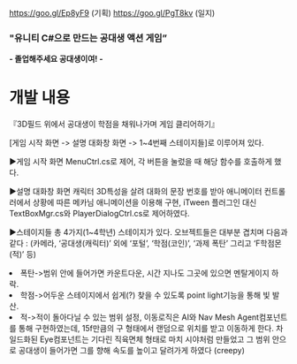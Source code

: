 https://goo.gl/Ep8yF9 (기획)
https://goo.gl/PgT8kv (일지)
 
 <h3>"유니티 C#으로 만드는 공대생 액션 게임”</h3>
 <strong>- 졸업해주세요 공대생이여! -</strong>
 <h1>개발 내용</h1>

『3D필드 위에서 공대생이 학점을 채워나가며 게임 클리어하기』

[게임 시작 화면 -> 설명 대화창 화면 -> 1~4번째 스테이지들]로 이루어져 있다.


▶게임 시작 화면
MenuCtrl.cs로 제어, 각 버튼을 눌렀을 때 해당 함수를 호출하게 했다.

▶설명 대화창 화면
캐릭터 3D특성을 살려 대화의 문장 번호를 받아 애니메이터 컨트롤러에서 상황에 따른 메카님 애니메이션을 이용해 구현, iTween 플러그인 대신 TextBoxMgr.cs와 PlayerDialogCtrl.cs로 제어하였다.

▶스테이지들
총 4가지(1~4학년) 스테이지가 있다. 오브젝트들은 대부분 겹치며 다음과 같다 :
(카메라, ‘공대생(캐릭터)’ 외에 ‘포털’, ‘학점(코인)’, ‘과제 폭탄’ 그리고 ‘F학점몬(적)’ 등)

<li>폭탄->범위 안에 들어가면 카운트다운, 시간 지나도 그곳에 있으면 멘탈게이지 하락.</li>
<li>학점->어두운 스테이지에서 쉽게(?) 찾을 수 있도록 point light기능을 통해 빛 발산.</li>
<li>적->적이 돌아다닐 수 있는 범위 설정, 이동로직은 AI와 Nav Mesh Agent컴포넌트를 통해 구현하였는데, 15f만큼의 구 형태에서 랜덤으로 위치를 받고 이동하게 한다. 차일드화된 Eye컴포넌트는 기다린 직육면체 형태로 마치 시야처럼 만들었고 그 범위 안으로 공대생이 들어가면 그를 향해 속도를 높이고 달려가게 하였다 (creepy) </li>
